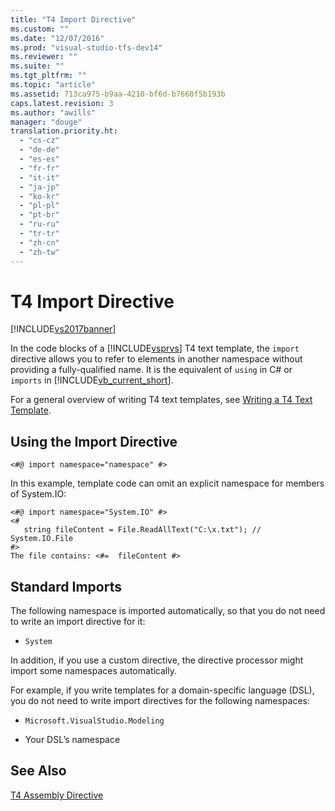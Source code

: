 ```yaml
---
title: "T4 Import Directive"
ms.custom: ""
ms.date: "12/07/2016"
ms.prod: "visual-studio-tfs-dev14"
ms.reviewer: ""
ms.suite: ""
ms.tgt_pltfrm: ""
ms.topic: "article"
ms.assetid: 713ca975-b9aa-4210-bf6d-b7660f5b193b
caps.latest.revision: 3
ms.author: "awills"
manager: "douge"
translation.priority.ht: 
  - "cs-cz"
  - "de-de"
  - "es-es"
  - "fr-fr"
  - "it-it"
  - "ja-jp"
  - "ko-kr"
  - "pl-pl"
  - "pt-br"
  - "ru-ru"
  - "tr-tr"
  - "zh-cn"
  - "zh-tw"
---
```

# T4 Import Directive
[!INCLUDE[vs2017banner](../code-quality/includes/vs2017banner.md)]

In the code blocks of a [!INCLUDE[vsprvs](../code-quality/includes/vsprvs_md.md)] T4 text template, the `import` directive allows you to refer to elements in another namespace without providing a fully-qualified name. It is the equivalent of `using` in C# or `imports` in [!INCLUDE[vb_current_short](../debugger/includes/vb_current_short_md.md)].  
  
 For a general overview of writing T4 text templates, see [Writing a T4 Text Template](../modeling/writing-a-t4-text-template.md).  
  
## Using the Import Directive  
  
```  
<#@ import namespace="namespace" #>  
```  
  
 In this example, template code can omit an explicit namespace for members of System.IO:  
  
```  
<#@ import namespace="System.IO" #>  
<#   
   string fileContent = File.ReadAllText("C:\x.txt"); // System.IO.File  
#>   
The file contains: <#=  fileContent #>  
```  
  
## Standard Imports  
 The following namespace is imported automatically, so that you do not need to write an import directive for it:  
  
-   `System`  
  
 In addition, if you use a custom directive, the directive processor might import some namespaces automatically.  
  
 For example, if you write templates for a domain-specific language (DSL), you do not need to write import directives for the following namespaces:  
  
-   `Microsoft.VisualStudio.Modeling`  
  
-   Your DSL’s namespace  
  
## See Also  
 [T4 Assembly Directive](../modeling/t4-assembly-directive.md)